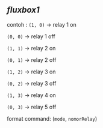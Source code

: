 *fluxbox1*
----
contoh :
`(1, 0)` -> relay 1 on

`(0, 0)` -> relay 1 off

`(1, 1)` -> relay 2 on

`(0, 1)` -> relay 2 off

`(1, 2)` -> relay 3 on

`(0, 2)` -> relay 3 off

`(1, 3)` -> relay 4 on

`(0, 3)` -> relay 5 off

format command:
	(`mode`, `nomorRelay`)
